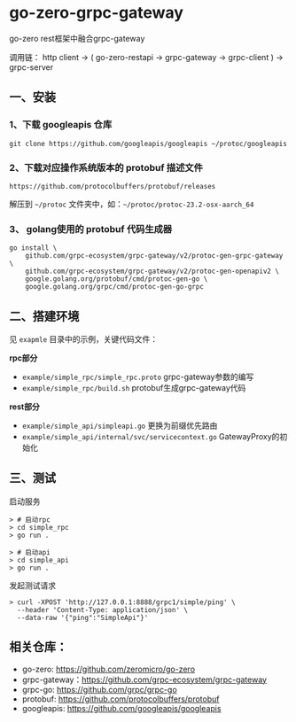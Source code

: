 # go-zero-grpc-gateway

go-zero rest框架中融合grpc-gateway

调用链： http client -> ( go-zero-restapi -> grpc-gateway -> grpc-client ) -> grpc-server

## 一、安装

### 1、下载 googleapis 仓库
```shell
git clone https://github.com/googleapis/googleapis ~/protoc/googleapis
```

### 2、下载对应操作系统版本的 protobuf 描述文件
```
https://github.com/protocolbuffers/protobuf/releases
```

解压到 `~/protoc` 文件夹中，如：`~/protoc/protoc-23.2-osx-aarch_64`

### 3、 golang使用的 protobuf 代码生成器
```shell
go install \
    github.com/grpc-ecosystem/grpc-gateway/v2/protoc-gen-grpc-gateway \
    github.com/grpc-ecosystem/grpc-gateway/v2/protoc-gen-openapiv2 \
    google.golang.org/protobuf/cmd/protoc-gen-go \
    google.golang.org/grpc/cmd/protoc-gen-go-grpc
```

## 二、搭建环境

见 `exapmle` 目录中的示例，关键代码文件：

**rpc部分**
- `example/simple_rpc/simple_rpc.proto` grpc-gateway参数的编写
- `example/simple_rpc/build.sh` protobuf生成grpc-gateway代码

**rest部分**
- `example/simple_api/simpleapi.go` 更换为前缀优先路由
- `example/simple_api/internal/svc/servicecontext.go` GatewayProxy的初始化


## 三、测试
启动服务
```shell
> # 启动rpc
> cd simple_rpc 
> go run .

> # 启动api
> cd simple_api
> go run .
```

发起测试请求
```shell
> curl -XPOST 'http://127.0.0.1:8888/grpc1/simple/ping' \
  --header 'Content-Type: application/json' \
  --data-raw '{"ping":"SimpleApi"}'
```


## 相关仓库：
- go-zero: https://github.com/zeromicro/go-zero
- grpc-gateway：https://github.com/grpc-ecosystem/grpc-gateway
- grpc-go: https://github.com/grpc/grpc-go
- protobuf: https://github.com/protocolbuffers/protobuf
- googleapis: https://github.com/googleapis/googleapis

